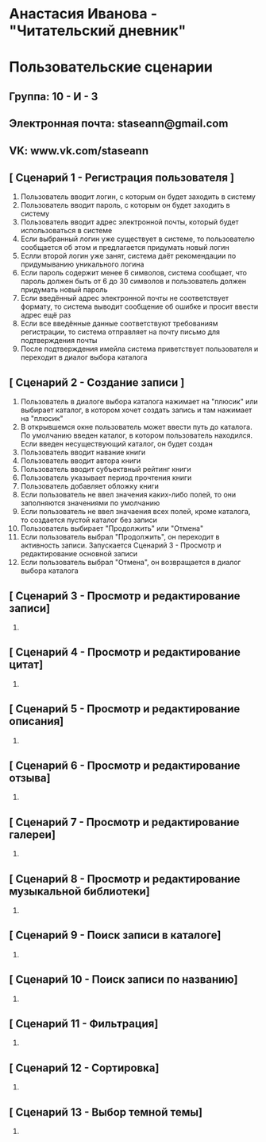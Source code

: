 <h1>Анастасия Иванова - "Читательский дневник"</h1>
<h1>Пользовательские сценарии</h1>
<h2>Группа: 10 - И - 3</h2>
<h2>Электронная почта: staseann@gmail.com</h2>
<h2>VK: www.vk.com/staseann</h2>

<h2>[ Сценарий 1 - Регистрация пользователя ]</h2>
<ol>
    <li>Пользователь вводит логин, с которым он будет заходить в систему</li>
    <li>Пользователь вводит пароль, с которым он будет заходить в систему</li>
    <li>Пользователь вводит адрес электронной почты, который будет использоваться в системе</li>
    <li>Если выбранный логин уже существует в системе, то пользователю сообщается об этом и предлагается придумать новый логин</li>
    <li>Еслли второй логин уже занят, система даёт рекомендации по придумыванию уникального логина</li>
    <li>Если пароль содержит менее 6 символов, система сообщает, что пароль должен быть от 6 до 30 символов и пользователь должен придумать новый пароль</li>
    <li>Если введённый адрес электронной почты не соответствует формату, то система выводит сообщение об ошибке и просит ввести адрес ещё раз</li>
    <li>Если все введённые данные соответствуют требованиям регистрации, то система отправляет на почту письмо для подтверждения почты</li>
    <li>После подтверждения имейла система приветствует пользователя и переходит в диалог выбора каталога </li>
</ol>


 <h2>[ Сценарий 2 - Создание записи ]</h2>
    <ol>
      	<li> Пользователь в диалоге выбора каталога нажимает на "плюсик" или выбирает каталог, в котором хочет создать запись и там нажимает на "плюсик"</li>
		<li> В открывшемся окне пользователь может ввести путь до каталога. По умолчанию введен каталог, в котором пользователь находился. Если введен несуществующий каталог, он будет создан</li>
		<li> Пользователь вводит навание книги </li>
		<li> Пользователь вводит автора книги </li>
		<li> Пользователь вводит субъектвный рейтинг книги </li>
		<li> Пользователь указывает период прочтения книги </li>
		<li> Пользователь добавляет обложку книги </li>
		<li> Если пользователь не ввел значения каких-либо полей, то они заполняются значениями по умолчанию</li>
		<li> Если пользователь не ввел значаения всех полей, кроме каталога, то создается пустой каталог без записи</li>
		<li> Пользователь выбирает "Продолжить" или "Отмена"</li>
		<li> Если пользователь выбрал "Продолжить", он переходит в активность записи. Запускается Сценарий 3 - Просмотр и редактирование основной записи</li>
		<li> Если пользователь выбрал "Отмена", он возвращается в диалог выбора каталога</li>
    </ol>

<h2>[ Сценарий 3 - Просмотр и редактирование записи]</h2>
<ol>
	<li> 	</li>

</ol>




<h2>[ Сценарий 4 - Просмотр и редактирование цитат]</h2>
<ol>
	<li> 	</li>

</ol>





<h2>[ Сценарий 5 - Просмотр и редактирование описания]</h2>
<ol>
	<li> 	</li>

</ol>

<h2>[ Сценарий 6 - Просмотр и редактирование отзыва]</h2>
	<ol>
	<li> 	</li>

</ol>


<h2>[ Сценарий 7 - Просмотр и редактирование галереи]</h2>
	<ol>
	<li> 	</li>

</ol>
	
<h2>[ Сценарий 8 - Просмотр и редактирование музыкальной библиотеки]</h2>
	<ol>
	<li> 	</li>

</ol>
	

	

<h2>[ Сценарий 9 - Поиск записи в каталоге]</h2>
	<ol>
	<li> 	</li>

</ol>
	
	

<h2>[ Сценарий 10 - Поиск записи по названию]</h2>
	<ol>
	<li> 	</li>

</ol>
	
	

<h2>[ Сценарий 11 - Фильтрация]</h2>
	<ol>
	<li> 	</li>

</ol>


<h2>[ Сценарий 12 - Сортировка]</h2>
	<ol>
	<li> 	</li>

</ol>


<h2>[ Сценарий 13 - Выбор темной темы]</h2>
	<ol>
	<li> 	</li>

</ol>




	





	




